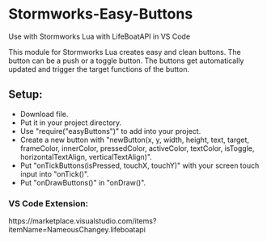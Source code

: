 # Stormworks-Easy-Buttons
Use with Stormworks Lua with LifeBoatAPI in VS Code

This module for Stormworks Lua creates easy and clean buttons.
The button can be a push or a toggle button.
The buttons get automatically updated and trigger the target functions of the button.

<h2>Setup:</h2>
<ul>
<li>Download file.</li>
<li>Put it in your project directory.</li>
<li>Use "require("easyButtons")" to add into your project.</li>
<li>Create a new button with "newButton(x, y, width, height, text, target, frameColor, innerColor, pressedColor, activeColor, textColor, isToggle, horizontalTextAlign, verticalTextAlign)".</li>
<li>Put "onTickButtons(isPressed, touchX, touchY)" with your screen touch input into "onTick()".</li>
<li>Put "onDrawButtons()" in "onDraw()".</li>
</ul>

<h3>VS Code Extension:</h3>
https://marketplace.visualstudio.com/items?itemName=NameousChangey.lifeboatapi

